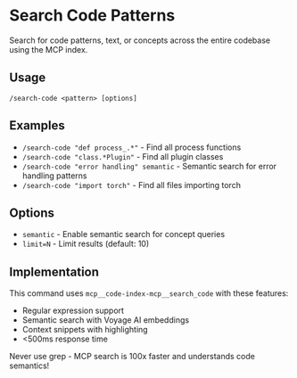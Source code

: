 # Search Code Patterns

Search for code patterns, text, or concepts across the entire codebase using the MCP index.

## Usage
```
/search-code <pattern> [options]
```

## Examples
- `/search-code "def process_.*"` - Find all process functions
- `/search-code "class.*Plugin"` - Find all plugin classes
- `/search-code "error handling" semantic` - Semantic search for error handling patterns
- `/search-code "import torch"` - Find all files importing torch

## Options
- `semantic` - Enable semantic search for concept queries
- `limit=N` - Limit results (default: 10)

## Implementation
This command uses `mcp__code-index-mcp__search_code` with these features:
- Regular expression support
- Semantic search with Voyage AI embeddings
- Context snippets with highlighting
- <500ms response time

Never use grep - MCP search is 100x faster and understands code semantics!
